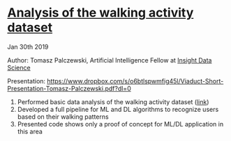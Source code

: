 # [Analysis of the walking activity dataset](https://www.dropbox.com/s/o6btlspwmfig45l/Viaduct-Short-Presentation-Tomasz-Palczewski.pdf?dl=0)

Jan 30th 2019

Author: Tomasz Palczewski, Artificial Intelligence Fellow at [Insight Data Science](https://www.insightdata.ai)

Presentation: https://www.dropbox.com/s/o6btlspwmfig45l/Viaduct-Short-Presentation-Tomasz-Palczewski.pdf?dl=0

  
  1) Performed basic data analysis of the walking activity dataset ([link](https://bit.ly/2G8aHx1))
  2) Developed a full pipeline for ML and DL algorithms to recognize users based on their walking patterns
  3) Presented code shows only a proof of concept for ML/DL application in this area 
